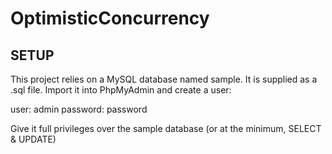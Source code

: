 # OptimisticConcurrency

## SETUP
This project relies on a MySQL database named sample. It is supplied as a .sql file. Import it into PhpMyAdmin and create a user:

user: admin
password: password

Give it full privileges over the sample database (or at the minimum, SELECT & UPDATE)



